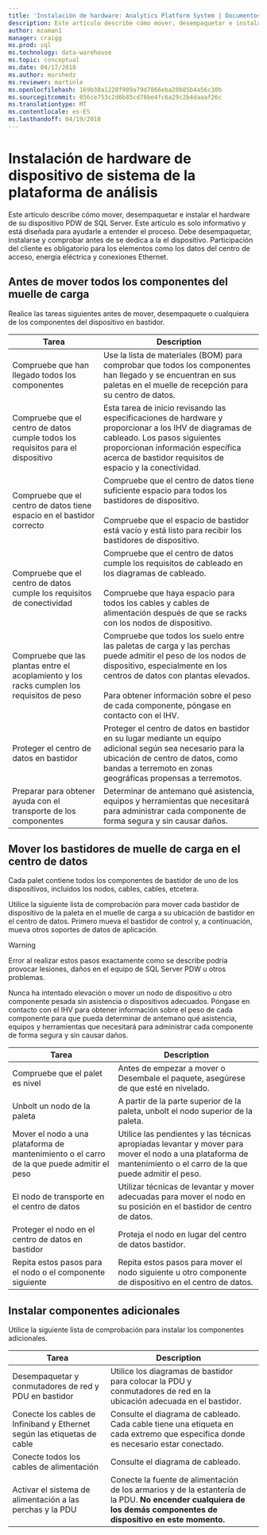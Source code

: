 ```yaml
---
title: 'Instalación de hardware: Analytics Platform System | Documentos de Microsoft'
description: Este artículo describe cómo mover, desempaquetar e instalar el hardware de su dispositivo PDW de SQL Server. Este artículo es solo informativo y está diseñada para ayudarle a entender el proceso. Debe desempaquetar, instalarse y comprobar antes de se dedica a la el dispositivo. Participación del cliente es obligatorio para los elementos como los datos del centro de acceso, energía eléctrica y conexiones Ethernet.
author: mzaman1
manager: craigg
ms.prod: sql
ms.technology: data-warehouse
ms.topic: conceptual
ms.date: 04/17/2018
ms.author: murshedz
ms.reviewer: martinle
ms.openlocfilehash: 169b38a1228f909a79d7866eba20b85b4a56c30b
ms.sourcegitcommit: 056ce753c2d6b85cd78be4fc6a29c2b4daaaf26c
ms.translationtype: MT
ms.contentlocale: es-ES
ms.lasthandoff: 04/19/2018
---
```

# <a name="hardware-installation-for-analytics-platform-system-appliance"></a>Instalación de hardware de dispositivo de sistema de la plataforma de análisis
Este artículo describe cómo mover, desempaquetar e instalar el hardware de su dispositivo PDW de SQL Server. Este artículo es solo informativo y está diseñada para ayudarle a entender el proceso. Debe desempaquetar, instalarse y comprobar antes de se dedica a la el dispositivo. Participación del cliente es obligatorio para los elementos como los datos del centro de acceso, energía eléctrica y conexiones Ethernet.  
  
## <a name="BeforeMoving"></a>Antes de mover todos los componentes del muelle de carga  
Realice las tareas siguientes antes de mover, desempaquete o cualquiera de los componentes del dispositivo en bastidor.  
  
|Tarea|Description|  
|--------|---------------|  
|Compruebe que han llegado todos los componentes|Use la lista de materiales (BOM) para comprobar que todos los componentes han llegado y se encuentran en sus paletas en el muelle de recepción para su centro de datos.|  
|Compruebe que el centro de datos cumple todos los requisitos para el dispositivo|Esta tarea de inicio revisando las especificaciones de hardware y proporcionar a los IHV de diagramas de cableado. Los pasos siguientes proporcionan información específica acerca de bastidor requisitos de espacio y la conectividad.|  
|Compruebe que el centro de datos tiene espacio en el bastidor correcto|Compruebe que el centro de datos tiene suficiente espacio para todos los bastidores de dispositivo.<br /><br />Compruebe que el espacio de bastidor está vacío y está listo para recibir los bastidores de dispositivo.|  
|Compruebe que el centro de datos cumple los requisitos de conectividad|Compruebe que el centro de datos cumple los requisitos de cableado en los diagramas de cableado.<br /><br />Compruebe que haya espacio para todos los cables y cables de alimentación después de que se racks con los nodos de dispositivo.|  
|Compruebe que las plantas entre el acoplamiento y los racks cumplen los requisitos de peso|Compruebe que todos los suelo entre las paletas de carga y las perchas puede admitir el peso de los nodos de dispositivo, especialmente en los centros de datos con plantas elevados.<br /><br />Para obtener información sobre el peso de cada componente, póngase en contacto con el IHV.|  
|Proteger el centro de datos en bastidor|Proteger el centro de datos en bastidor en su lugar mediante un equipo adicional según sea necesario para la ubicación de centro de datos, como bandas a terremoto en zonas geográficas propensas a terremotos.|  
|Preparar para obtener ayuda con el transporte de los componentes|Determinar de antemano qué asistencia, equipos y herramientas que necesitará para administrar cada componente de forma segura y sin causar daños.|  
  
## <a name="Moving"></a>Mover los bastidores de muelle de carga en el centro de datos  
Cada palet contiene todos los componentes de bastidor de uno de los dispositivos, incluidos los nodos, cables, cables, etcetera.  
  
Utilice la siguiente lista de comprobación para mover cada bastidor de dispositivo de la paleta en el muelle de carga a su ubicación de bastidor en el centro de datos. Primero mueva el bastidor de control y, a continuación, mueva otros soportes de datos de aplicación.  
  
> [!WARNING]  
> Error al realizar estos pasos exactamente como se describe podría provocar lesiones, daños en el equipo de SQL Server PDW u otros problemas.  
>   
> Nunca ha intentado elevación o mover un nodo de dispositivo u otro componente pesada sin asistencia o dispositivos adecuados. Póngase en contacto con el IHV para obtener información sobre el peso de cada componente para que pueda determinar de antemano qué asistencia, equipos y herramientas que necesitará para administrar cada componente de forma segura y sin causar daños.  
  
|Tarea|Description|  
|--------|---------------|  
|Compruebe que el palet es nivel|Antes de empezar a mover o Desembale el paquete, asegúrese de que esté en nivelado.|  
|Unbolt un nodo de la paleta|A partir de la parte superior de la paleta, unbolt el nodo superior de la paleta.|  
|Mover el nodo a una plataforma de mantenimiento o el carro de la que puede admitir el peso|Utilice las pendientes y las técnicas apropiadas levantar y mover para mover el nodo a una plataforma de mantenimiento o el carro de la que puede admitir el peso.|  
|El nodo de transporte en el centro de datos|Utilizar técnicas de levantar y mover adecuadas para mover el nodo en su posición en el bastidor de centro de datos.|  
|Proteger el nodo en el centro de datos en bastidor|Proteja el nodo en lugar del centro de datos bastidor.|  
|Repita estos pasos para el nodo o el componente siguiente|Repita estos pasos para mover el nodo siguiente u otro componente de dispositivo en el centro de datos.|  
  
## <a name="AfterMoving"></a>Instalar componentes adicionales  
Utilice la siguiente lista de comprobación para instalar los componentes adicionales.  
  
|Tarea|Description||  
|--------|---------------|-|  
|Desempaquetar y conmutadores de red y PDU en bastidor|Utilice los diagramas de bastidor para colocar la PDU y conmutadores de red en la ubicación adecuada en el bastidor.||  
|Conecte los cables de Infiniband y Ethernet según las etiquetas de cable|Consulte el diagrama de cableado. Cada cable tiene una etiqueta en cada extremo que especifica donde es necesario estar conectado.||  
|Conecte todos los cables de alimentación|Consulte el diagrama de cableado.||  
|Activar el sistema de alimentación a las perchas y la PDU|Conecte la fuente de alimentación de los armarios y de la estantería de la PDU. **No encender cualquiera de los demás componentes de dispositivo en este momento.**||  
  
<!-- MISSING LINKS ## See Also  
[Common Metadata Query Examples &#40;SQL Server PDW&#41;](../sqlpdw/common-metadata-query-examples-sql-server-pdw.md)  -->  
  
